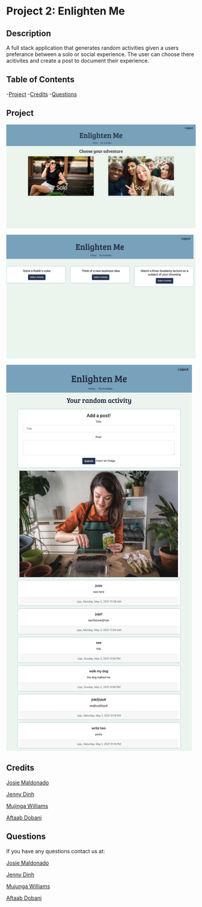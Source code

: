 # Project 2: Enlighten Me

## Description

A full stack application that generates random activities given a users preferance between a solo or social experience. The user can choose there acitivites and create a post to document their experience.

## Table of Contents

-[Project](#project)
-[Credits](#credits)
-[Questions](#questions)


 
## Project 

![Homepage](assets/homepage.png)


![Activities](assets/activities.png)


![Posts](assets/posts.png)


## Credits

[Josie Maldonado](https://github.com/JosieMald)

[Jenny Dinh](https://github.com/jdinh3)

[Mujinga Williams](https://github.com/mujinga21)

[Aftaab Dobani](https://github.com/aftaab-dobani)


## Questions

If you have any questions contact us at:

[Josie Maldonado](https://www.linkedin.com/in/josie-maldonado-437b909a/)

[Jenny Dinh](https://www.linkedin.com/in/jennifer-dinh-154a80116/)

[Mujunga Williams](https://www.linkedin.com/in/mujinga-williams-85183393/)

[Aftaab Dobani](https://www.linkedin.com/in/aftaab-dobani-57b4811b2/)

